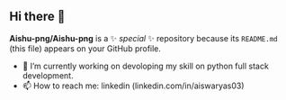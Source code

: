 ## Hi there 👋

**Aishu-png/Aishu-png** is a ✨ _special_ ✨ repository because its `README.md` (this file) appears on your GitHub profile.


- 🔭 I’m currently working on devoloping my skill on python full stack development.
- 📫 How to reach me: linkedin (linkedin.com/in/aiswaryas03)

